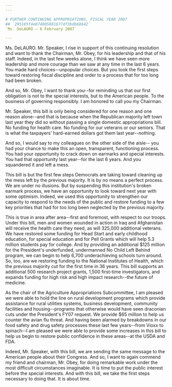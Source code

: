 ```yaml
---
---

# FURTHER CONTINUING APPROPRIATIONS, FISCAL YEAR 2007
## `295105f4e074005881677df3bdb68642`
`Ms. DeLAURO — 6 February 2007`

---
```



Ms. DeLAURO. Mr. Speaker, I rise in support of this continuing 
resolution and want to thank the Chairman, Mr. Obey, for his leadership 
and that of his staff. Indeed, in the last few weeks alone, I think we 
have seen more leadership and more courage than we saw at any time in 
the last 6 years. You made hard choices--unpopular choices. But you 
took the first steps toward restoring fiscal discipline and order to a 
process that for too long had been broken.

And so, Mr. Obey, I want to thank you--for reminding us that our 
first obligation is not to the special interests, but to the American 
people. To the business of governing responsibly. I am honored to call 
you my Chairman.

Mr. Speaker, this bill is only being considered for one reason and 
one reason alone--and that is because when the Republican majority left 
town last year they did so without passing a single domestic 
appropriations bill. No funding for health care. No funding for our 
veterans or our seniors. That is what the taxpayers' hard-earned 
dollars got them last year--nothing.

And so, I would say to my colleagues on the other side of the aisle--
you had your chance to make this an open, transparent, functioning 
process. You had your opportunity to crack down on earmarks and special 
interests. You had that opportunity last year--for the last 6 years. 
And you squandered it and left a mess.

This bill is but the first few steps Democrats are taking toward 
cleaning up the mess left by the previous majority. It is by no means a 
perfect process. We are under no illusions. But by suspending this 
institution's broken earmark process, we have an opportunity to look 
toward next year with some optimism. Indeed, we used this opportunity 
to strengthen our capacity to respond to the needs of the public and 
restore funding to a few key priorities that had for too long been 
neglected by the previous majority.

This is true in area after area--first and foremost, with respect to 
our troops. Under this bill, men and women wounded in action in Iraq 
and Afghanistan will receive the health care they need, as will 325,000 
additional veterans. We have restored some funding for Head Start and 
early childhood education, for special education and for Pell Grants 
which will help 5.3 million students pay for college. And by providing 
an additional $125 million for the President's underfunded, undermanned 
No Child Left Behind program, we can begin to help 6,700 underachieving 
schools turn around. So, too, are we restoring funding to the National 
Institutes of Health, which the previous majority cut for the first 
time in 36 years. This bill supports an additional 500 research project 
grants, 1,500 first-time investigators, and expands funding for high 
risk and high impact research--the future of medicine.

As the chair of the Agriculture Appropriations Subcommittee, I am 
pleased we were able to hold the line on rural development programs 
which provide assistance for rural utilities systems, business 
development, community facilities and housing--programs that otherwise 
would have seen draconian cuts under the President's FY07 request. We 
provide $65 million to help us counter the avian flu threat. And having 
been alarmed by breakdowns in our food safety and drug safety processes 
these last few years--from Vioxx to spinach--I am pleased we were able 
to provide some increases in this bill to help us begin to restore 
public confidence in these areas--at the USDA and FDA.

Indeed, Mr. Speaker, with this bill, we are sending the same message 
to the American people about their Congress. And so, I want to again 
commend my friend and chairman, Mr. Obey, for doing remarkable work 
under the most difficult circumstances imaginable. It is time to put 
the public interest before the special interests. And with this bill, 
we take the first steps necessary to doing that. It is about time.
